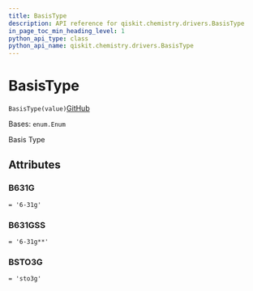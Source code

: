 ```yaml
---
title: BasisType
description: API reference for qiskit.chemistry.drivers.BasisType
in_page_toc_min_heading_level: 1
python_api_type: class
python_api_name: qiskit.chemistry.drivers.BasisType
---
```


# BasisType

<span id="qiskit.chemistry.drivers.BasisType" />

`BasisType(value)`[GitHub](https://github.com/qiskit-community/qiskit-aqua/tree/stable/0.9/qiskit/chemistry/drivers/pyquanted/pyquantedriver.py "view source code")

Bases: `enum.Enum`

Basis Type

## Attributes

<span id="qiskit.chemistry.drivers.BasisType.B631G" />

### B631G

`= '6-31g'`

<span id="qiskit.chemistry.drivers.BasisType.B631GSS" />

### B631GSS

`= '6-31g**'`

<span id="qiskit.chemistry.drivers.BasisType.BSTO3G" />

### BSTO3G

`= 'sto3g'`

